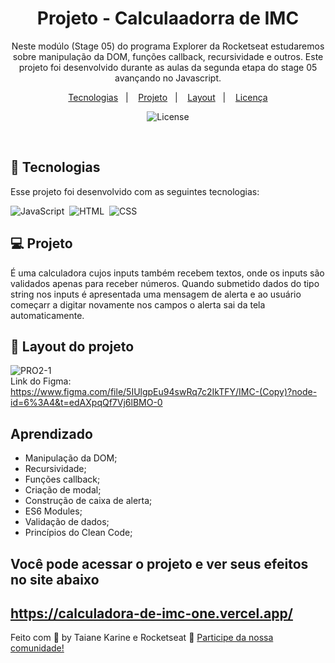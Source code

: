 
<h1 align="center"> Projeto - Calculaadorra de IMC </h1>

<p align="center">
Neste modúlo (Stage 05) do programa Explorer da Rocketseat estudaremos sobre manipulação da DOM, funções callback, recursividade e outros.
Este projeto foi desenvolvido durante as aulas da segunda etapa do stage 05 avançando no Javascript.
</p>

<p align="center">
  <a href="#-tecnologias">Tecnologias</a>&nbsp;&nbsp;&nbsp;|&nbsp;&nbsp;&nbsp;
  <a href="#-projeto">Projeto</a>&nbsp;&nbsp;&nbsp;|&nbsp;&nbsp;&nbsp;
  <a href="#-layout">Layout</a>&nbsp;&nbsp;&nbsp;|&nbsp;&nbsp;&nbsp;
  <a href="#memo-licença">Licença</a>
</p>

<p align="center">
  <img alt="License" src="https://img.shields.io/static/v1?label=license&message=MIT&color=49AA26&labelColor=000000">
</p>

<br>

## 🚀 Tecnologias

Esse projeto foi desenvolvido com as seguintes tecnologias:

![JavaScript](https://img.shields.io/badge/-JavaScript-05122A?style=flat&logo=javascript)&nbsp;
![HTML](https://img.shields.io/badge/-HTML-05122A?style=flat&logo=HTML5)&nbsp;
![CSS](https://img.shields.io/badge/-CSS-05122A?style=flat&logo=CSS3&logoColor=1572B6)&nbsp;

## 💻 Projeto

É uma calculadora cujos inputs também recebem textos, onde os inputs são validados apenas para receber números. Quando submetido dados do tipo string nos inputs é apresentada uma mensagem de alerta e ao usuário começarr a digitar novamente nos campos o alerta sai da tela automaticamente.

## 🔖 Layout do projeto

![PRO2-1](https://user-images.githubusercontent.com/94652702/218809524-20df3b07-6f9c-4b83-9921-53157afa50dd.png)
<br>
Link do Figma: 
<br>
https://www.figma.com/file/5IUlgpEu94swRq7c2IkTFY/IMC-(Copy)?node-id=6%3A4&t=edAXpqQf7Vj6lBMO-0
<br>

## Aprendizado

- Manipulação da DOM;
- Recursividade;
- Funções callback;
- Criação de modal;
- Construção de caixa de alerta;
- ES6 Modules;
- Validação de dados;
- Princípios do Clean Code;

## Você pode acessar o projeto e ver seus efeitos no site abaixo
https://calculadora-de-imc-one.vercel.app/
---

Feito com 🧡 by Taiane Karine e Rocketseat :wave: [Participe da nossa comunidade!](https://discord.gg/rocketseat)
